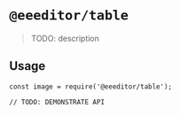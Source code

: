 # `@eeeditor/table`

> TODO: description

## Usage

```
const image = require('@eeeditor/table');

// TODO: DEMONSTRATE API
```

